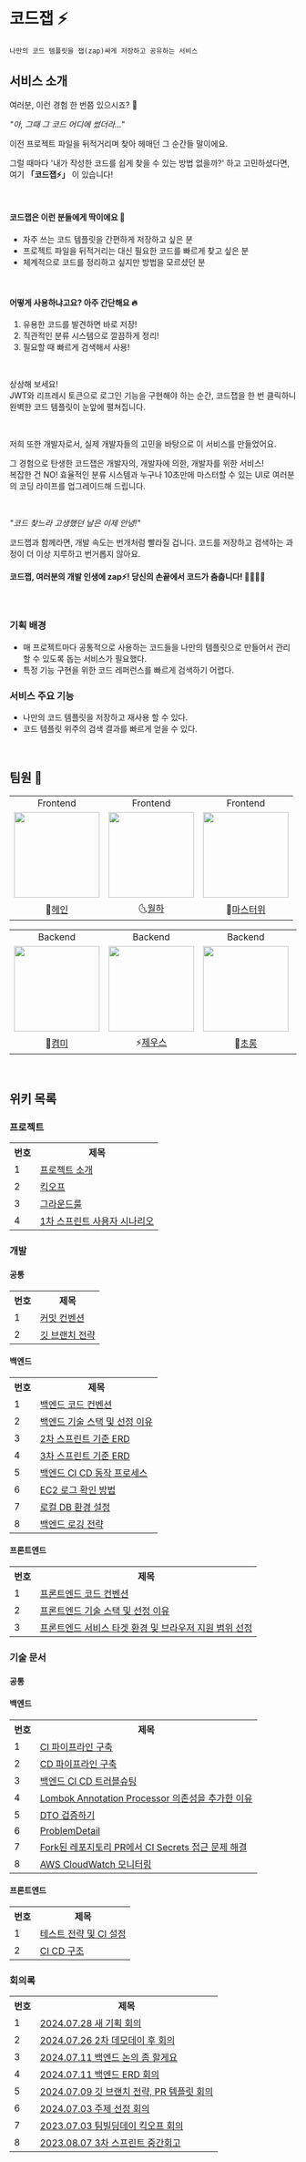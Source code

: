 # 코드잽 ⚡

```
나만의 코드 템플릿을 잽(zap)싸게 저장하고 공유하는 서비스
```

## 서비스 소개

여러분, 이런 경험 한 번쯤 있으시죠? 🤔

*"아, 그때 그 코드 어디에 썼더라..."*

이전 프로젝트 파일을 뒤적거리며 찾아 헤매던 그 순간들 말이에요.

그럴 때마다 '내가 작성한 코드를 쉽게 찾을 수 있는 방법 없을까?' 하고 고민하셨다면, 여기 **「코드잽⚡️」** 이 있습니다!

<br>

#### 코드잽은 이런 분들에게 딱이에요 🙌

- 자주 쓰는 코드 템플릿을 간편하게 저장하고 싶은 분
- 프로젝트 파일을 뒤적거리는 대신 필요한 코드를 빠르게 찾고 싶은 분
- 체계적으로 코드를 정리하고 싶지만 방법을 모르셨던 분

<br>

#### 어떻게 사용하냐고요? 아주 간단해요 🔥

1. 유용한 코드를 발견하면 바로 저장!
2. 직관적인 분류 시스템으로 깔끔하게 정리!
3. 필요할 때 빠르게 검색해서 사용!

<br>

상상해 보세요!  
JWT와 리프레시 토큰으로 로그인 기능을 구현해야 하는 순간, 코드잽을 한 번 클릭하니 완벽한 코드 템플릿이 눈앞에 펼쳐집니다.

<br>

저희 또한 개발자로서, 실제 개발자들의 고민을 바탕으로 이 서비스를 만들었어요.

그 경험으로 탄생한 코드잽은 개발자의, 개발자에 의한, 개발자를 위한 서비스!  
복잡한 건 NO! 효율적인 분류 시스템과 누구나 10초만에 마스터할 수 있는 UI로 여러분의 코딩 라이프를 업그레이드해 드립니다.

<br>

*"코드 찾느라 고생했던 날은 이제 안녕!"*

코드잽과 함께라면, 개발 속도는 번개처럼 빨라질 겁니다. 코드를 저장하고 검색하는 과정이 더 이상 지루하고 번거롭지 않아요.

#### 코드잽, 여러분의 개발 인생에 zap⚡️! 당신의 손끝에서 코드가 춤춥니다! 🕺🏻💃🏻

<br>

### 기획 배경

- 매 프로젝트마다 공통적으로 사용하는 코드들을 나만의 템플릿으로 만들어서 관리할 수 있도록 돕는 서비스가 필요했다.
- 특정 기능 구현을 위한 코드 레퍼런스를 빠르게 검색하기 어렵다.


### 서비스 주요 기능

- 나만의 코드 템플릿을 저장하고 재사용 할 수 있다.
- 코드 템플릿 위주의 검색 결과를 빠르게 얻을 수 있다.

<br>

## 팀원 🐣
<table align="center">
  <tr>
    <td align="center">Frontend</td>
    <td align="center">Frontend</td>
    <td align="center">Frontend</td>
  </tr>
  <tr>
    <td>
      <a href="https://github.com/Hain-tain">
        <img src="https://avatars.githubusercontent.com/u/157036488?v=4" width="150" style="max-width: 100%;">
      </a>
    </td>
    <td>
      <a href="https://github.com/vi-wolhwa">
        <img src="https://avatars.githubusercontent.com/u/52562061?v=4" width="150" style="max-width: 100%;">
      </a>
    </td>
    <td>
      <a href="https://github.com/Jaymyong66">
        <img src="https://avatars.githubusercontent.com/u/78201530?v=4" width="150" style="max-width: 100%;">
      </a>
    </td>
  <tr>
  <tr>
    <td align="center">
      🍓<a href="https://github.com/Hain-tain">헤인</a>
    </td>
    <td align="center">
      🌜<a href="https://github.com/vi-wolhwa">월하</a>
    </td>
    <td align="center">
      🔪<a href="https://github.com/Jaymyong66">마스터위</a>
    </td>
  </tr>
</table>
<table align="center">
  <tr>
    <td align="center">Backend</td>
    <td align="center">Backend</td>
    <td align="center">Backend</td>
    <td align="center">Backend</td>
    <td align="center">Backend</td>
  </tr>
  <tr>
    <td>
      <a href="https://github.com/kyum-q">
        <img src="https://avatars.githubusercontent.com/u/109158497?v=4" width="150" style="max-width: 100%;">
      </a>
    </td>
    <td>
      <a href="https://github.com/zeus6768">
        <img src="https://avatars.githubusercontent.com/u/81848498?v=4" width="150" style="max-width: 100%;">
      </a>
    </td>
    <td>
      <a href="https://github.com/HoeSeong123">
        <img src="https://avatars.githubusercontent.com/u/125939503?v=4" width="150" style="max-width: 100%;">
      </a>
    </td>
    <td>
      <a href="https://github.com/jminkkk">
        <img src="https://avatars.githubusercontent.com/u/102847513?v=4" width="150" style="max-width: 100%;">
      </a>
    </td>
    <td>
      <a href="https://github.com/zangsu">
        <img src="https://avatars.githubusercontent.com/u/76612738?v=4" width="150" style="max-width: 100%;">
      </a>
    </td>
  <tr>
  <tr>
    <td align="center">
      🐰<a href="https://github.com/kyum-q">켬미</a>
    </td>
    <td align="center">
      ⚡<a href="https://github.com/zeus6768">제우스</a>
    </td>
    <td align="center">
      🤩<a href="https://github.com/HoeSeong123">초롱</a>
    </td>
    <td align="center">
      🍀<a href="https://github.com/jminkkk">몰리</a>
    </td>
    <td align="center">
      👍<a href="https://github.com/zangsu">짱수</a>
    </td>
  </tr>
</table>

<br>



## 위키 목록


### 프로젝트
<table>
<tr><th>번호</th><th>제목</th>
<tr><td> 1 </td><td> <a href="https://github.com/woowacourse-teams/2024-code-zap/wiki/%ED%94%84%EB%A1%9C%EC%A0%9D%ED%8A%B8-%EC%86%8C%EA%B0%9C">프로젝트 소개</a> </td>
<tr><td> 2 </td><td> <a href="https://github.com/woowacourse-teams/2024-code-zap/wiki/%ED%82%A5%EC%98%A4%ED%94%84">킥오프</a> </td>
<tr><td> 3 </td><td> <a href="https://github.com/woowacourse-teams/2024-code-zap/wiki/%EA%B7%B8%EB%9D%BC%EC%9A%B4%EB%93%9C%EB%A3%B0">그라운드룰</a> </td>
<tr><td> 4 </td><td> <a href="https://github.com/woowacourse-teams/2024-code-zap/wiki/1%EC%B0%A8-%EC%8A%A4%ED%94%84%EB%A6%B0%ED%8A%B8-%EC%82%AC%EC%9A%A9%EC%9E%90-%EC%8B%9C%EB%82%98%EB%A6%AC%EC%98%A4">1차 스프린트 사용자 시나리오</a> </td>
</table>

### 개발
#### 공통
<table>
<tr><th>번호</th><th>제목</th>
<tr><td> 1 </td><td> <a href="https://github.com/woowacourse-teams/2024-code-zap/wiki/%EC%BB%A4%EB%B0%8B-%EC%BB%A8%EB%B2%A4%EC%85%98">커밋 컨벤션</a> </td>
<tr><td> 2 </td><td> <a href="https://github.com/woowacourse-teams/2024-code-zap/wiki/%EA%B9%83-%EB%B8%8C%EB%9E%9C%EC%B9%98-%EC%A0%84%EB%9E%B5">깃 브랜치 전략</a> </td>
</table>

#### 백엔드
<table>
<tr><th>번호</th><th>제목</th>
<tr><td> 1 </td><td> <a href="https://github.com/woowacourse-teams/2024-code-zap/wiki/%EB%B0%B1%EC%97%94%EB%93%9C-%EC%BD%94%EB%93%9C-%EC%BB%A8%EB%B2%A4%EC%85%98">백엔드 코드 컨벤션</a> </td>
<tr><td> 2 </td><td> <a href="https://github.com/woowacourse-teams/2024-code-zap/wiki/%EB%B0%B1%EC%97%94%EB%93%9C-%EA%B8%B0%EC%88%A0-%EC%8A%A4%ED%83%9D-%EB%B0%8F-%EC%84%A0%EC%A0%95-%EC%9D%B4%EC%9C%A0">백엔드 기술 스택 및 선정 이유</a> </td>
<tr><td> 3 </td><td> <a href="https://github.com/woowacourse-teams/2024-code-zap/wiki/2%EC%B0%A8-%EC%8A%A4%ED%94%84%EB%A6%B0%ED%8A%B8-%EA%B8%B0%EC%A4%80-ERD">2차 스프린트 기준 ERD</a> </td>
<tr><td> 4 </td><td> <a href="https://github.com/woowacourse-teams/2024-code-zap/wiki/3%EC%B0%A8-%EC%8A%A4%ED%94%84%EB%A6%B0%ED%8A%B8-%EA%B8%B0%EC%A4%80-ERD">3차 스프린트 기준 ERD</a> </td>
<tr><td> 5 </td><td> <a href="https://github.com/woowacourse-teams/2024-code-zap/wiki/%EB%B0%B1%EC%97%94%EB%93%9C-CI-CD-%EB%8F%99%EC%9E%91-%ED%94%84%EB%A1%9C%EC%84%B8%EC%8A%A4">백엔드 CI CD 동작 프로세스</a> </td>
<tr><td> 6 </td><td> <a href="https://github.com/woowacourse-teams/2024-code-zap/wiki/EC2-%EB%A1%9C%EA%B7%B8-%ED%99%95%EC%9D%B8-%EB%B0%A9%EB%B2%95">EC2 로그 확인 방법</a> </td>
<tr><td> 7 </td><td> <a href="https://github.com/woowacourse-teams/2024-code-zap/wiki/%EB%A1%9C%EC%BB%AC-DB-%ED%99%98%EA%B2%BD-%EC%84%A4%EC%A0%95">로컬 DB 환경 설정</a> </td>
<tr><td> 8 </td><td> <a href="https://github.com/woowacourse-teams/2024-code-zap/wiki/%EB%B0%B1%EC%97%94%EB%93%9C-%EB%A1%9C%EA%B9%85-%EC%A0%84%EB%9E%B5">백엔드 로깅 전략</a> </td>
</table>

#### 프론트엔드
<table>
<tr><th>번호</th><th>제목</th>
<tr><td> 1 </td><td> <a href="https://github.com/woowacourse-teams/2024-code-zap/wiki/%ED%94%84%EB%A1%A0%ED%8A%B8%EC%97%94%EB%93%9C-%EC%BD%94%EB%93%9C-%EC%BB%A8%EB%B2%A4%EC%85%98">프론트엔드 코드 컨벤션</a> </td>
<tr><td> 2 </td><td> <a href="https://github.com/woowacourse-teams/2024-code-zap/wiki/%ED%94%84%EB%A1%A0%ED%8A%B8%EC%97%94%EB%93%9C-%EA%B8%B0%EC%88%A0-%EC%8A%A4%ED%83%9D-%EB%B0%8F-%EC%84%A0%EC%A0%95-%EC%9D%B4%EC%9C%A0">프론트엔드 기술 스택 및 선정 이유</a> </td>
<tr><td> 3 </td><td> <a href="https://github.com/woowacourse-teams/2024-code-zap/wiki/%ED%94%84%EB%A1%A0%ED%8A%B8%EC%97%94%EB%93%9C-%EC%84%9C%EB%B9%84%EC%8A%A4-%ED%83%80%EA%B2%9F-%ED%99%98%EA%B2%BD-%EB%B0%8F-%EB%B8%8C%EB%9D%BC%EC%9A%B0%EC%A0%80-%EC%A7%80%EC%9B%90-%EB%B2%94%EC%9C%84-%EC%84%A0%EC%A0%95">프론트엔드 서비스 타겟 환경 및 브라우저 지원 범위 선정</a> </td>
</table>

### 기술 문서
#### 공통

#### 백엔드
<table>
<tr><th>번호</th><th>제목</th>
<tr><td> 1 </td><td> <a href="https://github.com/woowacourse-teams/2024-code-zap/wiki/CI-%ED%8C%8C%EC%9D%B4%ED%94%84%EB%9D%BC%EC%9D%B8-%EA%B5%AC%EC%B6%95">CI 파이프라인 구축</a> </td>
<tr><td> 2 </td><td> <a href="https://github.com/woowacourse-teams/2024-code-zap/wiki/CD-%ED%8C%8C%EC%9D%B4%ED%94%84%EB%9D%BC%EC%9D%B8-%EA%B5%AC%EC%B6%95">CD 파이프라인 구축</a> </td>
<tr><td> 3 </td><td> <a href="https://github.com/woowacourse-teams/2024-code-zap/wiki/%EB%B0%B1%EC%97%94%EB%93%9C-CI-CD-%ED%8A%B8%EB%9F%AC%EB%B8%94%EC%8A%88%ED%8C%85">백엔드 CI CD 트러블슈팅</a> </td>
<tr><td> 4 </td><td> <a href="https://github.com/woowacourse-teams/2024-code-zap/wiki/Lombok-Annotation-Processor-%EC%9D%98%EC%A1%B4%EC%84%B1%EC%9D%84-%EC%B6%94%EA%B0%80%ED%95%9C-%EC%9D%B4%EC%9C%A0">Lombok Annotation Processor 의존성을 추가한 이유</a> </td>
<tr><td> 5 </td><td> <a href="https://github.com/woowacourse-teams/2024-code-zap/wiki/DTO-%EA%B2%80%EC%A6%9D%ED%95%98%EA%B8%B0">DTO 검증하기</a> </td>
<tr><td> 6 </td><td> <a href="https://github.com/woowacourse-teams/2024-code-zap/wiki/ProblemDetail">ProblemDetail</a> </td>
<tr><td> 7 </td><td> <a href="https://github.com/woowacourse-teams/2024-code-zap/wiki/Fork%EB%90%9C-%EB%A0%88%ED%8F%AC%EC%A7%80%ED%86%A0%EB%A6%AC-PR%EC%97%90%EC%84%9C-CI-Secrets-%EC%A0%91%EA%B7%BC-%EB%AC%B8%EC%A0%9C-%ED%95%B4%EA%B2%B0">Fork된 레포지토리 PR에서 CI Secrets 접근 문제 해결</a> </td>
<tr><td> 8 </td><td> <a href="https://github.com/woowacourse-teams/2024-code-zap/wiki/AWS-CloudWatch-%EB%AA%A8%EB%8B%88%ED%84%B0%EB%A7%81">AWS CloudWatch 모니터링</a> </td>
</table>

#### 프론트엔드
<table>
<tr><th>번호</th><th>제목</th>
<tr><td> 1 </td><td> <a href="https://github.com/woowacourse-teams/2024-code-zap/wiki/%ED%85%8C%EC%8A%A4%ED%8A%B8-%EC%A0%84%EB%9E%B5-%EB%B0%8F-CI-%EC%84%A4%EC%A0%95">테스트 전략 및 CI 설정</a> </td>
<tr><td> 2 </td><td> <a href="https://github.com/woowacourse-teams/2024-code-zap/wiki/CI-CD-%EA%B5%AC%EC%A1%B0">CI CD 구조</a> </td>
</table>

### 회의록
<table>
<tr><th>번호</th><th>제목</th>
<tr><td> 1 </td><td> <a href="https://github.com/woowacourse-teams/2024-code-zap/wiki/2024.07.28-%EC%83%88-%EA%B8%B0%ED%9A%8D-%ED%9A%8C%EC%9D%98">2024.07.28 새 기획 회의</a> </td>
<tr><td> 2 </td><td> <a href="https://github.com/woowacourse-teams/2024-code-zap/wiki/2024.07.26-2%EC%B0%A8-%EB%8D%B0%EB%AA%A8%EB%8D%B0%EC%9D%B4-%ED%9B%84-%ED%9A%8C%EC%9D%98">2024.07.26 2차 데모데이 후 회의</a> </td>
<tr><td> 3 </td><td> <a href="https://github.com/woowacourse-teams/2024-code-zap/wiki/2024.07.11-%EB%B0%B1%EC%97%94%EB%93%9C-%EB%85%BC%EC%9D%98-%EC%A2%80-%ED%95%A0%EA%B2%8C%EC%9A%94">2024.07.11 백엔드 논의 좀 할게요</a> </td>
<tr><td> 4 </td><td> <a href="https://github.com/woowacourse-teams/2024-code-zap/wiki/2024.07.11-%EB%B0%B1%EC%97%94%EB%93%9C-ERD-%ED%9A%8C%EC%9D%98">2024.07.11 백엔드 ERD 회의</a> </td>
<tr><td> 5 </td><td> <a href="https://github.com/woowacourse-teams/2024-code-zap/wiki/2024.07.09-%EA%B9%83-%EB%B8%8C%EB%9E%9C%EC%B9%98-%EC%A0%84%EB%9E%B5%2C-PR-%ED%85%9C%ED%94%8C%EB%A6%BF-%ED%9A%8C%EC%9D%98">2024.07.09 깃 브랜치 전략, PR 템플릿 회의</a> </td>
<tr><td> 6 </td><td> <a href="https://github.com/woowacourse-teams/2024-code-zap/wiki/2024.07.03-%EC%A3%BC%EC%A0%9C-%EC%84%A0%EC%A0%95-%ED%9A%8C%EC%9D%98">2024.07.03 주제 선정 회의</a> </td>
<tr><td> 7 </td><td> <a href="https://github.com/woowacourse-teams/2024-code-zap/wiki/2023.07.03-%ED%8C%80%EB%B9%8C%EB%94%A9%EB%8D%B0%EC%9D%B4-%ED%82%A5%EC%98%A4%ED%94%84-%ED%9A%8C%EC%9D%98">2023.07.03 팀빌딩데이 킥오프 회의</a> </td>
<tr><td> 8 </td><td> <a href="https://github.com/woowacourse-teams/2024-code-zap/wiki/2023.08.07-3%EC%B0%A8-%EC%8A%A4%ED%94%84%EB%A6%B0%ED%8A%B8-%EC%A4%91%EA%B0%84%ED%9A%8C%EA%B3%A0">2023.08.07 3차 스프린트 중간회고</a> </td>
</table>
